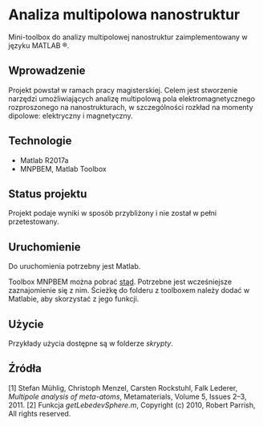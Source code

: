 # Analiza multipolowa nanostruktur
Mini-toolbox do analizy multipolowej nanostruktur zaimplementowany w języku MATLAB &reg;.

## Wprowadzenie
Projekt powstał w ramach pracy magisterskiej. Celem jest stworzenie narzędzi umożliwiających analizę multipolową pola elektromagnetycznego rozproszonego na nanostrukturach, w szczególności rozkład na momenty dipolowe: elektryczny i magnetyczny.

## Technologie
* Matlab R2017a
* MNPBEM, Matlab Toolbox

## Status projektu
Projekt podaje wyniki w sposób przybliżony i nie został w pełni przetestowany.

## Uruchomienie
Do uruchomienia potrzebny jest Matlab.

Toolbox MNPBEM można pobrać [stąd](http://physik.uni-graz.at/mnpbem/). Potrzebne jest wcześniejsze zaznajomienie się z nim. Ścieżkę do folderu z toolboxem należy dodać w Matlabie, aby skorzystać z jego funkcji.

## Użycie
Przykłady użycia dostępne są w folderze *skrypty*.

## Źródła
[1] Stefan Mühlig, Christoph Menzel, Carsten Rockstuhl, Falk Lederer, *Multipole analysis of meta-atoms*, Metamaterials, Volume 5, Issues 2–3, 2011.
[2] Funkcja *getLebedevSphere.m*, Copyright (c) 2010, Robert Parrish, All rights reserved.